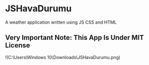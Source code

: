 # JSHavaDurumu
A weather application written using JS CSS and HTML
##  Very Important Note: This App Is Under MIT License
!(C:\Users\Windows 10\Downloads\JSHavaDurumu.png)
